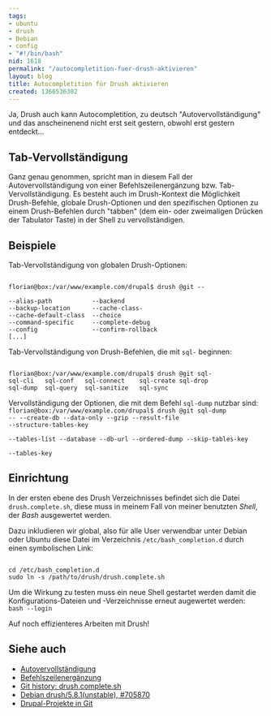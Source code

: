 ```yaml
---
tags:
- ubuntu
- drush
- Debian
- config
- "#!/bin/bash"
nid: 1618
permalink: "/autocompletition-fuer-drush-aktivieren"
layout: blog
title: Autocompletition für Drush aktivieren
created: 1366536302
---
```

Ja, Drush auch kann Autocompletition, zu deutsch "Autovervollständigung"
und das anscheinenend nicht erst seit gestern, obwohl erst gestern entdeckt...

<h2>Tab-Vervollständigung</h2>
Ganz genau genommen, spricht man in diesem Fall der Autovervollständigung von einer Befehlszeilenergänzung bzw. Tab-Vervollständigung.
Es besteht auch im Drush-Kontext die Möglichkeit Drush-Befehle, globale Drush-Optionen und den spezifischen Optionen zu einem Drush-Befehlen 
durch "tabben" (dem ein- oder zweimaligen Drücken der Tabulator Taste) in der Shell zu vervollständigen.

<h2>Beispiele</h2>

Tab-Vervollständigung von globalen Drush-Optionen:

<code>
florian@box:/var/www/example.com/drupal$ drush @git --<tab><tab>
</code>

<code>
--alias-path           --backend  
--backup-location      --cache-class-<bin> 
--cache-default-class  --choice 
--command-specific     --complete-debug 
--config               --confirm-rollback 
[...]
</code>

Tab-Vervollständigung von Drush-Befehlen, die mit <code>sql-</code> beginnen:

<code>
florian@box:/var/www/example.com/drupal$ drush @git sql-<tab><tab>
sql-cli   sql-conf   sql-connect    sql-create sql-drop
sql-dump  sql-query  sql-sanitize   sql-sync
</code>

Vervollständigung der Optionen, die mit dem Befehl <code>sql-dump</code> nutzbar sind:
<code>
florian@box:/var/www/example.com/drupal$ drush @git sql-dump --<tab><tab>
--create-db    --data-only   --gzip    --result-file   --structure-tables-key   
--tables-list   --database   --db-url  --ordered-dump  --skip-tables-key        
--tables-key 
</code>
<!--break-->
<h2>Einrichtung</h2>

In der ersten ebene des Drush Verzeichnisses befindet sich die Datei <code>drush.complete.sh</code>,
diese muss in meinem Fall von meiner benutzten <em>Shell</em>, der <em>Bash</em> ausgewertet werden.

Dazu inkludieren wir global, also für alle User verwendbar unter Debian oder Ubuntu diese Datei im Verzeichnis <code>/etc/bash_completion.d</code> durch einen symbolischen Link:

<code>
cd /etc/bash_completion.d
sudo ln -s /path/to/drush/drush.complete.sh
</code>

Um die Wirkung zu testen muss ein neue Shell gestartet werden damit die Konfigurations-Dateien und -Verzeichnisse erneut augewertet werden:
<code>
bash --login
</code>

Auf noch effizienteres Arbeiten mit Drush!

<h2>Siehe auch</h2>
<ul>
 <li><a href="http://de.wikipedia.org/wiki/Autovervollst%C3%A4ndigung">Autovervollständigung</a></li>
 <li><a href="http://de.wikipedia.org/wiki/Befehlszeilenerg%C3%A4nzung">Befehlszeilenergänzung</a></li>
 <li><a href="http://drupalcode.org/project/drush.git/history/HEAD:/drush.complete.sh">Git history: drush.complete.sh </a></li>
 <li><a href="http://bugs.debian.org/cgi-bin/bugreport.cgi?bug=705870">Debian drush/5.8.1(unstable), #705870</a></li>
 <li><a href="/node/1608">Drupal-Projekte in Git</a></li>
</ul>
